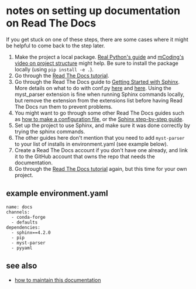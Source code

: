 # notes on setting up documentation on Read The Docs

If you get stuck on one of these steps, there are some cases where it might be helpful to come back to the step later.

1. Make the project a local package. [Real Python's guide](https://realpython.com/python-import/#create-and-install-a-local-package) and [mCoding's video on project structure](https://youtu.be/DhUpxWjOhME?t=176) might help. Be sure to install the package locally (using `pip install -e .`).
2. Go through the [Read The Docs tutorial](https://docs.readthedocs.io/en/stable/tutorial/).
3. Go through the Read The Docs guide to [Getting Started with Sphinx](https://docs.readthedocs.io/en/stable/intro/getting-started-with-sphinx.html). More details on what to do with conf.py [here](https://betterprogramming.pub/auto-documenting-a-python-project-using-sphinx-8878f9ddc6e9) and [here](https://www.sphinx-doc.org/en/master/usage/extensions/autodoc.html). Using the myst_parser extension is fine when running Sphinx commands locally, but remove the extension from the extensions list before having Read The Docs run them to prevent problems.
4. You might want to go through some other Read The Docs guides such as [how to make a configuration file](https://docs.readthedocs.io/en/stable/config-file/index.html), or the [Sphinx step-by-step guide](https://docs.readthedocs.io/en/stable/guides/tools.html).
5. Set up the project to use Sphinx, and make sure it was done correctly by trying the sphinx commands.
6. The other guides here don't mention that you need to add `myst-parser` to your list of installs in environment.yaml (see example below).
7. Create a Read The Docs account if you don't have one already, and link it to the GitHub account that owns the repo that needs the documentation.
8. Go through the [Read The Docs tutorial](https://docs.readthedocs.io/en/stable/tutorial/) again, but this time for your own project.

## example environment.yaml

```
name: docs
channels:
  - conda-forge
  - defaults
dependencies:
  - sphinx==4.2.0
  - pip
  - myst-parser
  - pyyaml
```

## see also

* [how to maintain this documentation](how-to-doc.rst)
